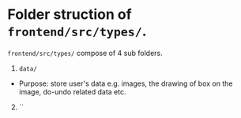 # Folder struction of `frontend/src/types/`.

`frontend/src/types/` compose of 4 sub folders.
1.  `data/`
-   Purpose: store user's data e.g. images, the drawing of box on the image, do-undo related data etc.
2.  ``